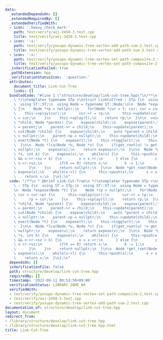 ```yaml
---
data:
  _extendedDependsOn: []
  _extendedRequiredBy: []
  _extendedVerifiedWith:
  - icon: ':heavy_check_mark:'
    path: test/verify/aoj-2450-3.test.cpp
    title: test/verify/aoj-2450-3.test.cpp
  - icon: ':x:'
    path: test/verify/yosupo-dynamic-tree-vertex-add-path-sum-2.test.cpp
    title: test/verify/yosupo-dynamic-tree-vertex-add-path-sum-2.test.cpp
  - icon: ':x:'
    path: test/verify/yosupo-dynamic-tree-vertex-set-path-composite-2.test.cpp
    title: test/verify/yosupo-dynamic-tree-vertex-set-path-composite-2.test.cpp
  _isVerificationFailed: true
  _pathExtension: hpp
  _verificationStatusIcon: ':question:'
  attributes:
    document_title: Link-Cut-Tree
    links: []
  bundledCode: "#line 1 \"structure/develop/link-cut-tree.hpp\"\n/**\n * @brief Link-Cut-Tree\n\
    \ */\ntemplate< typename STp >\nstruct LinkCutTree : STp {\n  using ST = STp;\n\
    \  using ST::ST;\n  using Node = typename ST::Node;\n\n  Node *expose(Node *t)\
    \ {\n    Node *rp = nullptr;\n    for(Node *cur = t; cur; cur = cur->p) {\n  \
    \    this->splay(cur);\n      cur->r = rp;\n      this->update(cur);\n      rp\
    \ = cur;\n    }\n    this->splay(t);\n    return rp;\n  }\n\n  void link(Node\
    \ *child, Node *parent) {\n    expose(child);\n    expose(parent);\n    child->p\
    \ = parent;\n    parent->r = child;\n    this->update(parent);\n  }\n\n  void\
    \ cut(Node *child) {\n    expose(child);\n    auto *parent = child->l;\n    child->l\
    \ = nullptr;\n    parent->p = nullptr;\n    this->update(child);\n  }\n\n  void\
    \ evert(Node *t) {\n    expose(t);\n    this->toggle(t);\n    this->push(t);\n\
    \  }\n\n  Node *lca(Node *u, Node *v) {\n    if(get_root(u) != get_root(v)) return\
    \ nullptr;\n    expose(u);\n    return expose(v);\n  }\n\n  Node *get_kth(Node\
    \ *x, int k) {\n    expose(x);\n    while(x) {\n      this->push(x);\n      if(x->r\
    \ && x->r->sz > k) {\n        x = x->r;\n      } else {\n        if(x->r) k -=\
    \ x->r->sz;\n        if(k == 0) return x;\n        k -= 1;\n        x = x->l;\n\
    \      }\n    }\n    return nullptr;\n  }\n\n  Node *get_root(Node *x) {\n   \
    \ expose(x);\n    while(x->l) {\n      this->push(x);\n      x = x->l;\n    }\n\
    \    return x;\n  }\n};\n"
  code: "/**\n * @brief Link-Cut-Tree\n */\ntemplate< typename STp >\nstruct LinkCutTree\
    \ : STp {\n  using ST = STp;\n  using ST::ST;\n  using Node = typename ST::Node;\n\
    \n  Node *expose(Node *t) {\n    Node *rp = nullptr;\n    for(Node *cur = t; cur;\
    \ cur = cur->p) {\n      this->splay(cur);\n      cur->r = rp;\n      this->update(cur);\n\
    \      rp = cur;\n    }\n    this->splay(t);\n    return rp;\n  }\n\n  void link(Node\
    \ *child, Node *parent) {\n    expose(child);\n    expose(parent);\n    child->p\
    \ = parent;\n    parent->r = child;\n    this->update(parent);\n  }\n\n  void\
    \ cut(Node *child) {\n    expose(child);\n    auto *parent = child->l;\n    child->l\
    \ = nullptr;\n    parent->p = nullptr;\n    this->update(child);\n  }\n\n  void\
    \ evert(Node *t) {\n    expose(t);\n    this->toggle(t);\n    this->push(t);\n\
    \  }\n\n  Node *lca(Node *u, Node *v) {\n    if(get_root(u) != get_root(v)) return\
    \ nullptr;\n    expose(u);\n    return expose(v);\n  }\n\n  Node *get_kth(Node\
    \ *x, int k) {\n    expose(x);\n    while(x) {\n      this->push(x);\n      if(x->r\
    \ && x->r->sz > k) {\n        x = x->r;\n      } else {\n        if(x->r) k -=\
    \ x->r->sz;\n        if(k == 0) return x;\n        k -= 1;\n        x = x->l;\n\
    \      }\n    }\n    return nullptr;\n  }\n\n  Node *get_root(Node *x) {\n   \
    \ expose(x);\n    while(x->l) {\n      this->push(x);\n      x = x->l;\n    }\n\
    \    return x;\n  }\n};\n"
  dependsOn: []
  isVerificationFile: false
  path: structure/develop/link-cut-tree.hpp
  requiredBy: []
  timestamp: '2022-09-11 00:53:50+09:00'
  verificationStatus: LIBRARY_SOME_WA
  verifiedWith:
  - test/verify/yosupo-dynamic-tree-vertex-set-path-composite-2.test.cpp
  - test/verify/aoj-2450-3.test.cpp
  - test/verify/yosupo-dynamic-tree-vertex-add-path-sum-2.test.cpp
documentation_of: structure/develop/link-cut-tree.hpp
layout: document
redirect_from:
- /library/structure/develop/link-cut-tree.hpp
- /library/structure/develop/link-cut-tree.hpp.html
title: Link-Cut-Tree
---
```

